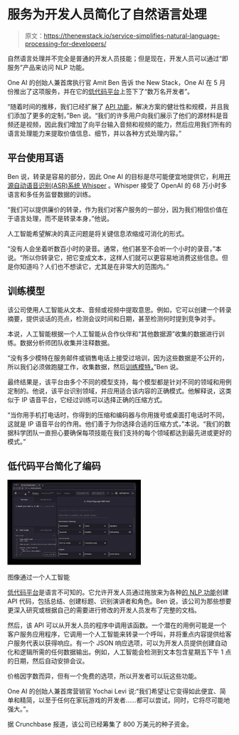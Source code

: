 # 服务为开发人员简化了自然语言处理

> 原文：<https://thenewstack.io/service-simplifies-natural-language-processing-for-developers/>

自然语言处理并不完全是普通的开发人员技能；但是现在，开发人员可以通过“即服务”产品来访问 NLP 功能。

One AI 的创始人兼首席执行官 Amit Ben 告诉 the New Stack，One AI 在 5 月份推出了这项服务，并在它的[低代码平台](https://thenewstack.io/key-concepts/low-code-no-code/)上签下了“数万名开发者”。

“随着时间的推移，我们已经扩展了 [API 功能](https://thenewstack.io/how-to-innovate-fast-with-api-first-and-api-led-integration/)，解决方案的健壮性和规模，并且我们添加了更多的定制，”Ben 说。“我们的许多用户向我们展示了他们的源材料是音频还是视频，因此我们增加了向平台输入音频和视频的能力，然后应用我们所有的语言处理能力来提取价值信息、细节，并以各种方式处理内容。”

## 平台使用耳语

Ben 说，转录是容易的部分，因此 One AI 的目标是尽可能便宜地提供它，利用[开源自动语音识别(ASR)系统 Whisper](https://github.com/openai/whisper) 。Whisper 接受了 OpenAI 的 68 万小时多语言和多任务监督数据的训练。

“我们可以提供廉价的转录，作为我们对客户服务的一部分，因为我们相信价值在于语言处理，而不是转录本身，”他说。

人工智能希望解决的真正问题是将关键信息浓缩成可消化的形式。

“没有人会坐着听数百小时的录音。通常，他们甚至不会听一个小时的录音，”本说。“所以你转录它，把它变成文本，这样人们就可以更容易地消费这些信息。但是你知道吗？人们也不想读它，尤其是在非常大的范围内。”

## 训练模型

该公司使用人工智能从文本、音频或视频中提取意思。例如，它可以创建一个转录摘要，提供谈话的亮点，检测会议时间和日期，甚至检测何时提到竞争对手。

本说，人工智能根据一个人工智能从合作伙伴和“其他数据源”收集的数据进行训练。数据分析师团队收集并注释数据。

“没有多少模特在服务邮件或销售电话上接受过培训，因为这些数据是不公开的，所以我们必须做跑腿工作，收集数据，然后[训练模特，](https://thenewstack.io/ai-development-needs-to-focus-more-on-data-less-on-models/)”Ben 说。

最终结果是，该平台由多个不同的模型支持，每个模型都是针对不同的领域和用例定制的。他说，该平台识别领域，并应用适合该内容的正确模式。他解释说，这类似于 IP 语音平台，它经过训练可以选择正确的压缩方式。

“当你用手机打电话时，你得到的压缩和编码器与你用拨号或桌面打电话时不同，这就是 IP 语音平台的作用。他们善于为你选择合适的压缩方式，”本说。“我们的数据科学团队一直担心要确保每项技能在我们支持的每个领域都达到最先进或更好的模式。”

## 低代码平台简化了编码

![One AI Language Studio](img/a082d619f75d3682e26363e57853c698.png)

图像通过一个人工智能

[低代码平台](https://thenewstack.io/what-a-low-code-platform-offers-frontend-developers/)是语言不可知的。它允许开发人员通过拖放来为各种[的 NLP 功能](https://docs.oneai.com/docs/about-skills)创建 API 代码，包括总结、创建标题、识别演讲者和角色。Ben 说，该公司为那些想要更深入研究或根据自己的需要进行修改的开发人员发布了完整的文档。

然后，该 API 可以从开发人员的程序中调用该函数。一个潜在的用例可能是一个客户服务应用程序，它调用一个人工智能来转录一个呼叫，并将重点内容提供给客户服务代表以获得响应。有一个 JSON 响应选项，可以为开发人员提供创建自动化和逻辑所需的任何数据输出。例如，人工智能会检测到文本包含星期五下午 1 点的日期，然后自动安排会议。

价格因字数而异，但有一个免费的选项，所以开发者可以玩这些功能。

One AI 的创始人兼首席营销官 Yochai Levi 说:“我们希望让它变得如此便宜、简单和精简，以至于任何在家玩游戏的开发者……都可以尝试，同时，它将尽可能地强大。”。

据 Crunchbase 报道，该公司已经筹集了 800 万美元的种子资金。

<svg xmlns:xlink="http://www.w3.org/1999/xlink" viewBox="0 0 68 31" version="1.1"><title>Group</title> <desc>Created with Sketch.</desc></svg>